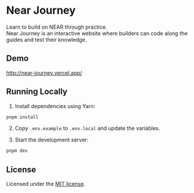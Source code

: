 # Near Journey

Learn to build on NEAR through practice.  
Near Journey is an interactive website where builders can code along the guides and test their knowledge.

## Demo

http://near-journey.vercel.app/

## Running Locally

1. Install dependencies using Yarn:

```sh
pnpm install
```

2. Copy `.env.example` to `.env.local` and update the variables.

3. Start the development server:

```sh
pnpm dev
```

## License

Licensed under the [MIT license](https://github.com/reflexjs/reflex/blob/master/LICENSE).

